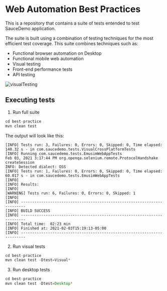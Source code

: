 # Web Automation Best Practices 
This is a repository that contains a suite of tests entended to
test SauceDemo application.

The suite is built using a combination of testing techniques for
the most efficient test coverage. This suite combines
techniques such as:
* Functional browser automation on Desktop
* Functional mobile web automation
* Visual testing
* Front-end performance tests
* API testing

![visualTesting](/assets/visualTesting.gif)

## Executing tests

1. Run full suite
```java
cd best-practice
mvn clean test
```
The output will look like this:
```text
[INFO] Tests run: 3, Failures: 0, Errors: 0, Skipped: 0, Time elapsed: 140.32 s - in com.saucedemo.tests.VisualCrossPlatformTests
[INFO] Running com.saucedemo.tests.EmusimWebAppTests
Feb 03, 2021 3:17:44 PM org.openqa.selenium.remote.ProtocolHandshake createSession
INFO: Detected dialect: OSS
[INFO] Tests run: 1, Failures: 0, Errors: 0, Skipped: 0, Time elapsed: 60.017 s - in com.saucedemo.tests.EmusimWebAppTests
[INFO] 
[INFO] Results:
[INFO] 
[WARNING] Tests run: 6, Failures: 0, Errors: 0, Skipped: 1
[INFO] 
[INFO] ------------------------------------------------------------------------
[INFO] BUILD SUCCESS
[INFO] ------------------------------------------------------------------------
[INFO] Total time:  02:23 min
[INFO] Finished at: 2021-02-03T15:19:13-05:00
[INFO] ------------------------------------------------------------------------

```
2. Run visual tests
```java
cd best-practice
mvn clean test -Dtest=Visual*
```
3. Run desktop tests
```java
cd best-practice
mvn clean test -Dtest=Desktop*
```
